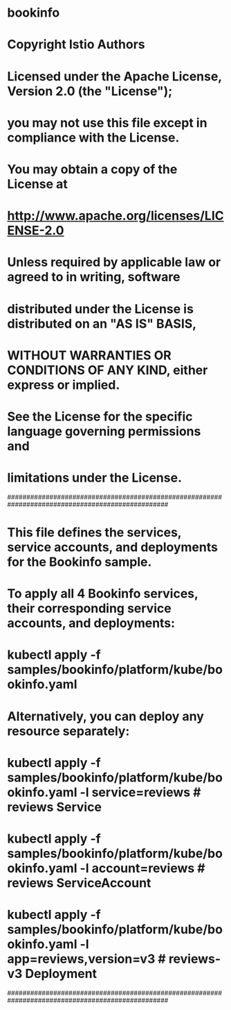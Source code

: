 # bookinfo
# Copyright Istio Authors
#
#   Licensed under the Apache License, Version 2.0 (the "License");
#   you may not use this file except in compliance with the License.
#   You may obtain a copy of the License at
#
#       http://www.apache.org/licenses/LICENSE-2.0
#
#   Unless required by applicable law or agreed to in writing, software
#   distributed under the License is distributed on an "AS IS" BASIS,
#   WITHOUT WARRANTIES OR CONDITIONS OF ANY KIND, either express or implied.
#   See the License for the specific language governing permissions and
#   limitations under the License.

##################################################################################################
# This file defines the services, service accounts, and deployments for the Bookinfo sample.
#
# To apply all 4 Bookinfo services, their corresponding service accounts, and deployments:
#
#   kubectl apply -f samples/bookinfo/platform/kube/bookinfo.yaml
#
# Alternatively, you can deploy any resource separately:
#
#   kubectl apply -f samples/bookinfo/platform/kube/bookinfo.yaml -l service=reviews # reviews Service
#   kubectl apply -f samples/bookinfo/platform/kube/bookinfo.yaml -l account=reviews # reviews ServiceAccount
#   kubectl apply -f samples/bookinfo/platform/kube/bookinfo.yaml -l app=reviews,version=v3 # reviews-v3 Deployment
##################################################################################################

